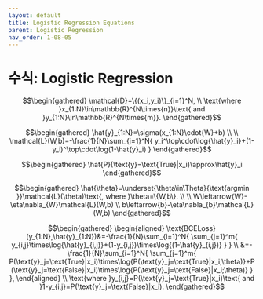 ```yaml
---
layout: default
title: Logistic Regression Equations
parent: Logistic Regression
nav_order: 1-08-05
---
```


# 수식: Logistic Regression

$$\begin{gathered}
\mathcal{D}=\{(x_i,y_i)\}_{i=1}^N, \\
\text{where }x_{1:N}\in\mathbb{R}^{N\times{n}}\text{ and }y_{1:N}\in\mathbb{R}^{N\times{m}}.
\end{gathered}$$

$$\begin{gathered}
\hat{y}_{1:N}=\sigma(x_{1:N}\cdot{W}+b) \\
\\
\mathcal{L}(W,b)=-\frac{1}{N}\sum_{i=1}^N{
    y_i^\top\cdot\log{\hat{y}_i}+(1-y_i)^\top\cdot\log(1-\hat{y}_i)
}
\end{gathered}$$

$$\begin{gathered}
\hat{P}(\text{y}=\text{True}|x_i)\approx\hat{y}_i
\end{gathered}$$

$$\begin{gathered}
\hat{\theta}=\underset{\theta\in\Theta}{\text{argmin }}\mathcal{L}(\theta)\text{, where }\theta=\{W,b\}. \\
\\
W\leftarrow{W}-\eta\nabla_{W}\mathcal{L}(W,b) \\
b\leftarrow{b}-\eta\nabla_{b}\mathcal{L}(W,b)
\end{gathered}$$

$$\begin{gathered}
\begin{aligned}
\text{BCELoss}(y_{1:N},\hat{y}_{1:N})&=-\frac{1}{N}\sum_{i=1}^N{
    \sum_{j=1}^m{
        y_{i,j}\times\log{\hat{y}_{i,j}}+(1-y_{i,j})\times\log{(1-\hat{y}_{i,j})}
    }
} \\
&=-\frac{1}{N}\sum_{i=1}^N{
    \sum_{j=1}^m{
        P(\text{y}_j=\text{True}|x_i)\times\log{P(\text{y}_j=\text{True}|x_i;\theta)}+P(\text{y}_j=\text{False}|x_i)\times\log{P(\text{y}_j=\text{False}|x_i;\theta)}
    }
},
\end{aligned} \\
\text{where }y_{i,j}=P(\text{y}_j=\text{True}|x_i)\text{ and }1-y_{i,j}=P(\text{y}_j=\text{False}|x_i).
\end{gathered}$$
